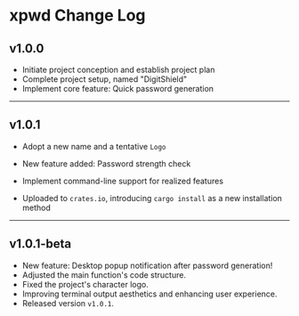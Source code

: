 

# xpwd Change Log

## v1.0.0

- Initiate project conception and establish project plan
- Complete project setup, named "DigitShield"
- Implement core feature: Quick password generation

---

## v1.0.1

- Adopt a new name and a tentative `Logo`

- New feature added: Password strength check
- Implement command-line support for realized features
- Uploaded to `crates.io`, introducing `cargo install` as a new installation method

----
## v1.0.1-beta
- New feature: Desktop popup notification after password generation!
- Adjusted the main function's code structure.
- Fixed the project's character logo.
- Improving terminal output aesthetics and enhancing user experience.
- Released version `v1.0.1`.
